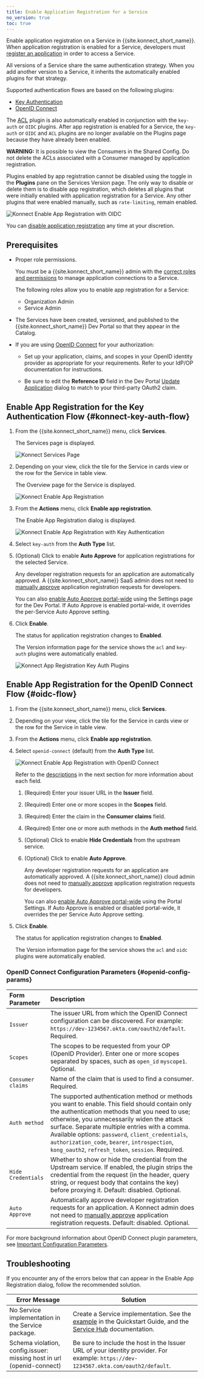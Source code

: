 ```yaml
---
title: Enable Application Registration for a Service
no_version: true
toc: true
---
```


Enable application registration on a Service in {{site.konnect_short_name}}.
When application registration is enabled for a Service, developers must
[register an application](/konnect/dev-portal/developers/dev-reg-app-service)
in order to access a Service.

All versions of a Service
share the same authentication strategy. When you add another version to a Service,
it inherits the automatically enabled plugins for that strategy.

Supported authentication flows are based on the following plugins:
- [Key Authentication](#konnect-key-auth-flow)
- [OpenID Connect](#oidc-flow)

The [ACL](/hub/kong-inc/acl) plugin is also automatically enabled in
conjunction with the `key-auth` or `OIDC` plugins. After app registration is enabled for a Service,
the `key-auth` or `OIDC` and `ACL` plugins are no longer available on the Plugins page because
they have already been enabled.

<div class="alert alert-ee warning"><strong>WARNING:</strong>
It is possible to view the Consumers in the Shared Config. Do not delete the ACLs associated
with a Consumer managed by application registration.
</div>

Plugins enabled by app registration cannot be disabled using the toggle in the **Plugins** pane
on the Services Version page. The only way to disable or delete them is to disable app registration,
which deletes all plugins that were initially enabled with application registration for a Service.
Any other plugins that were enabled manually, such as `rate-limiting`, remain enabled.

![Konnect Enable App Registration with OIDC](/assets/images/docs/konnect/konnect-enable-app-reg-oidc-toggle.png)

You can [disable application registration](/konnect/dev-portal/administrators/app-registration/disable-app-reg/)
any time at your discretion.

## Prerequisites

- Proper role permissions.

  You must be a {{site.konnect_short_name}} admin with the
  [correct roles and permissions](/konnect/reference/org-management/#role-definitions)
  to manage application connections to a Service.

  The following roles allow you to
  enable app registration for a Service:

  - Organization Admin
  - Service Admin

- The Services have been created, versioned, and published to the
  {{site.konnect_short_name}} Dev Portal so that they appear in the Catalog.

- If you are using [OpenID Connect](#oidc-flow) for your authorization:

  - Set up your application, claims, and scopes in your OpenID identity provider as
    appropriate for your requirements. Refer to your IdP/OP documentation for instructions.

  - Be sure to edit the **Reference ID** field in the Dev Portal
    [Update Application](/konnect/dev-portal/developers/dev-apps#edit-my-app)
    dialog to match to your third-party OAuth2 claim.

## Enable App Registration for the Key Authentication Flow {#konnect-key-auth-flow}

1. From the {{site.konnect_short_name}} menu, click **Services**.

   The Services page is displayed.

   ![Konnect Services Page](/assets/images/docs/konnect/konnect-services-page.png)

2. Depending on your view, click the tile for the Service in cards view or the row
   for the Service in table view.

   The Overview page for the Service is displayed.

   ![Konnect Enable App Registration](/assets/images/docs/konnect/konnect-enable-app-reg-service-menu.png)

3. From the **Actions** menu, click **Enable app registration**.

   The Enable App Registration dialog is displayed.

   ![Konnect Enable App Registration with Key Authentication](/assets/images/docs/konnect/konnect-enable-app-reg-key-auth.png)

4. Select `key-auth` from the **Auth Type** list.

5. (Optional) Click to enable **Auto Approve** for application registrations for the selected Service.

   Any developer registration requests for an application are automatically approved. A {{site.konnect_short_name}}
   SaaS admin does not need to
   [manually approve](/konnect/dev-portal/administrators/app-registration/manage-app-reg-requests/) application
   registration requests for developers.

   You can also [enable Auto Approve portal-wide](/konnect/dev-portal/administrators/auto-approve-devs-apps)
   using the Settings page for the Dev Portal. If Auto Approve is
   enabled portal-wide, it overrides the per-Service Auto Approve setting.

6. Click **Enable**.

   The status for application registration changes to **Enabled**.

   The Version information page for the service shows the `acl` and `key-auth` plugins were automatically enabled.

   ![Konnect App Registration Key Auth Plugins](/assets/images/docs/konnect/key-auth-acl-plugins.png)

## Enable App Registration for the OpenID Connect Flow {#oidc-flow}

1. From the {{site.konnect_short_name}} menu, click **Services**.

2. Depending on your view, click the tile for the Service in cards view or the row
   for the Service in table view.

3. From the **Actions** menu, click **Enable app registration**.

4. Select `openid-connect` (default) from the **Auth Type** list.

   ![Konnect Enable App Registration with OpenID Connect](/assets/images/docs/konnect/konnect-enable-app-reg-oidc.png)

   Refer to the [descriptions](#openid-config-params) in the next section for more information
   about each field.

   1. (Required) Enter your issuer URL in the **Issuer** field.

   2. (Required) Enter one or more scopes in the **Scopes** field.

   3. (Required) Enter the claim in the **Consumer claims** field.

   4. (Required) Enter one or more auth methods in the **Auth method** field.

   5. (Optional) Click to enable **Hide Credentials** from the upstream service.

   6. (Optional) Click to enable **Auto Approve**.

      Any developer registration
      requests for an application are automatically approved. A {{site.konnect_short_name}}
      cloud admin does not need to
      [manually approve](/konnect/dev-portal/administrators/app-registration/manage-app-reg-requests/) application
      registration requests for developers.

      You can also [enable Auto Approve portal-wide](/konnect/dev-portal/administrators/auto-approve-devs-apps)
      using the Portal Settings. If Auto Approve is
      enabled or disabled portal-wide, it overrides the per Service Auto Approve setting.

6. Click **Enable**.

   The status for application registration changes to **Enabled**.

   The Version information page for the service shows the `acl` and `oidc` plugins were automatically enabled.

###  OpenID Connect Configuration Parameters {#openid-config-params}

   | Form Parameter | Description                                                                       |
   |:---------------|:----------------------------------------------------------------------------------|
   | `Issuer` | The issuer URL from which the OpenID Connect configuration can be discovered. For example: `https://dev-1234567.okta.com/oauth2/default`. Required. |
   | `Scopes` | The scopes to be requested from your OP (OpenID Provider). Enter one or more scopes separated by spaces, such as `open_id` `myscope1`. Optional. |
   | `Consumer claims` |  Name of the claim that is used to find a consumer. Required. |
   | `Auth method` | The supported authentication method or methods you want to enable. This field should contain only the authentication methods that you need to use; otherwise, you unnecessarily widen the attack surface. Separate multiple entries with a comma. Available options: `password`, `client_credentials`, `authorization_code`, `bearer`, `introspection`, `kong_oauth2`, `refresh_token`, `session`. Required. |
   | `Hide Credentials` | Whether to show or hide the credential from the Upstream service. If enabled, the plugin strips the credential from the request (in the header, query string, or request body that contains the key) before proxying it. Default: disabled. Optional.|
   | `Auto Approve` | Automatically approve developer registration requests for an application. A Konnect admin does not need to [manually approve](/konnect/dev-portal/administrators/app-registration/manage-app-reg-requests/) application registration requests. Default: disabled. Optional. |

   For more background information about OpenID Connect plugin parameters, see
   [Important Configuration Parameters](/hub/kong-inc/openid-connect/#important-configuration-parameters).

## Troubleshooting

If you encounter any of the errors below that can appear in the Enable App Registration dialog,
follow the recommended solution.

| Error Message | Solution |
|------------------------------|---------------------------------------------------------------------------------|
| No Service implementation in the Service package. | Create a Service implementation. See the [example](/konnect/service-hub/manage-services/#implement-service-version) in the Quickstart Guide, and the [Service Hub](/konnect/service-hub/manage-services/#implement-service-version) documentation. |
| Schema violation, config.issuer: missing host in url (openid-connect)| Be sure to include the host in the Issuer URL of your identity provider. For example: `https://dev-1234567.okta.com/oauth2/default`. |
